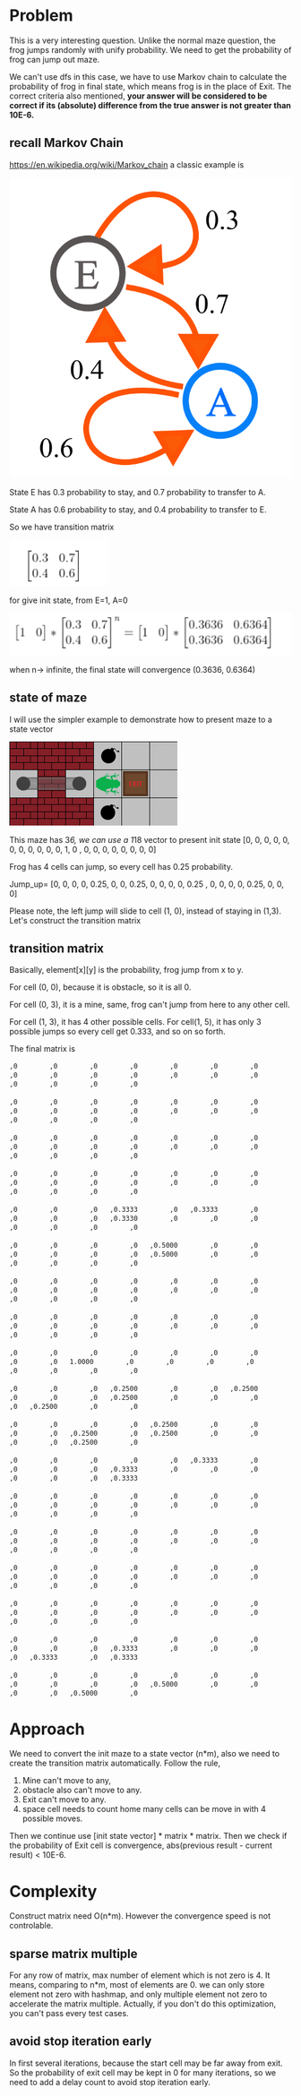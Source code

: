 # Problem 
This is a very interesting question. Unlike the normal maze question, the frog jumps randomly with unify probability.
We need to get the probability of frog can jump out maze. 

We can't use dfs in this case, we have to use Markov chain to calculate the probability of frog in final state, which
means frog is in the place of Exit. The correct criteria also mentioned, **your answer will be considered to be 
correct if its (absolute) difference from the true answer is not greater than 10E-6.**

## recall Markov Chain
https://en.wikipedia.org/wiki/Markov_chain  a classic example is 

![img.png](img.png)

State E has 0.3 probability to stay, and 0.7 probability to transfer to A.

State A has 0.6 probability to stay, and 0.4 probability to transfer to E. 

So we have transition matrix

![img_1.png](img_1.png)

for give init state,  from E=1, A=0

![img_2.png](img_2.png)

when n-> infinite, the final state will convergence  (0.3636,  0.6364)

## state of maze
I will use the simpler example to demonstrate how to present maze to a state vector

![img_3.png](img_3.png)

This maze has 3*6, we can use a 1*18 vector to present init state 
[0, 0, 0, 0, 0, 0, 0,
0, 0, 0, 0, 1, 0 , 0,
0, 0, 0, 0, 0, 0, 0]

Frog has 4 cells can jump,  so every cell has 0.25 probability.

Jump_up= [0, 0, 0, 0, 0.25, 0, 0,
0.25, 0, 0, 0, 0, 0.25 , 0,
0, 0, 0, 0.25, 0, 0, 0]

Please note, the left jump will slide to  cell (1, 0),  instead of staying in (1,3). Let's construct the transition matrix

## transition matrix
Basically,  element[x][y]  is the probability, frog jump from x to y.  

For cell (0, 0),  because it is obstacle, so it is all 0.

For cell (0, 3),  it is a mine,  same, frog can't jump from here to any other cell. 

For cell (1, 3),  it has 4 other possible cells. For cell(1, 5), it has only 3 possible jumps so every cell get 0.333, 
and so on so forth. 

The final matrix is
```
,0        ,0        ,0        ,0        ,0        ,0        ,0        ,0        ,0        ,0        ,0        ,0        ,0        ,0        ,0        ,0        ,0        ,0

,0        ,0        ,0        ,0        ,0        ,0        ,0        ,0        ,0        ,0        ,0        ,0        ,0        ,0        ,0        ,0        ,0        ,0

,0        ,0        ,0        ,0        ,0        ,0        ,0        ,0        ,0        ,0        ,0        ,0        ,0        ,0        ,0        ,0        ,0        ,0

,0        ,0        ,0        ,0        ,0        ,0        ,0        ,0        ,0        ,0        ,0        ,0        ,0        ,0        ,0        ,0        ,0        ,0

,0        ,0        ,0   ,0.3333        ,0   ,0.3333        ,0        ,0        ,0        ,0   ,0.3330        ,0        ,0        ,0        ,0        ,0        ,0        ,0

,0        ,0        ,0        ,0   ,0.5000        ,0        ,0        ,0        ,0        ,0        ,0   ,0.5000        ,0        ,0        ,0        ,0        ,0        ,0

,0        ,0        ,0        ,0        ,0        ,0        ,0        ,0        ,0        ,0        ,0        ,0        ,0        ,0        ,0        ,0        ,0        ,0

,0        ,0        ,0        ,0        ,0        ,0        ,0        ,0        ,0        ,0        ,0        ,0        ,0        ,0        ,0        ,0        ,0        ,0

,0        ,0        ,0        ,0        ,0        ,0        ,0        ,0        ,0   1.0000        ,0        ,0        ,0        ,0        ,0        ,0        ,0        ,0

,0        ,0        ,0   ,0.2500        ,0        ,0   ,0.2500        ,0        ,0        ,0   ,0.2500        ,0        ,0        ,0        ,0   ,0.2500        ,0        ,0

,0        ,0        ,0        ,0   ,0.2500        ,0        ,0        ,0        ,0   ,0.2500        ,0   ,0.2500        ,0        ,0        ,0        ,0   ,0.2500        ,0

,0        ,0        ,0        ,0        ,0   ,0.3333        ,0        ,0        ,0        ,0   ,0.3333        ,0        ,0        ,0        ,0        ,0        ,0   ,0.3333

,0        ,0        ,0        ,0        ,0        ,0        ,0        ,0        ,0        ,0        ,0        ,0        ,0        ,0        ,0        ,0        ,0        ,0

,0        ,0        ,0        ,0        ,0        ,0        ,0        ,0        ,0        ,0        ,0        ,0        ,0        ,0        ,0        ,0        ,0        ,0

,0        ,0        ,0        ,0        ,0        ,0        ,0        ,0        ,0        ,0        ,0        ,0        ,0        ,0        ,0        ,0        ,0        ,0

,0        ,0        ,0        ,0        ,0        ,0        ,0        ,0        ,0        ,0        ,0        ,0        ,0        ,0        ,0        ,0        ,0        ,0

,0        ,0        ,0        ,0        ,0        ,0        ,0        ,0        ,0        ,0   ,0.3333        ,0        ,0        ,0        ,0   ,0.3333        ,0   ,0.3333

,0        ,0        ,0        ,0        ,0        ,0        ,0        ,0        ,0        ,0        ,0   ,0.5000        ,0        ,0        ,0        ,0   ,0.5000        ,0
```

# Approach 
We need to convert the init maze to a state vector (n*m),  also we need to create the transition matrix automatically.
Follow the rule, 
1. Mine can't move to any, 
2. obstacle also can't move to any. 
3. Exit can't move to any.  
4. space cell needs to count home many cells can be move in with 4 possible moves. 

Then we continue use [init state vector] * matrix * matrix.  Then we check if the probability of Exit cell is convergence, 
abs(previous result - current result) < 10E-6. 

# Complexity
Construct matrix need O(n*m). However the convergence speed is not controlable.

## sparse matrix multiple
For any row of matrix, max number of element which is not zero is 4. It means,  comparing to n*m,  most of elements are 0.
we can only store element not zero with hashmap, and only multiple element not zero to accelerate the matrix multiple. 
Actually, if you don't do this optimization, you can't pass every test cases. 

## avoid stop iteration early
In first several iterations,  because the start cell may be far away from exit. So the  probability of exit cell may be 
kept in 0 for many iterations,  so we need to add a delay count to avoid stop iteration early. 




